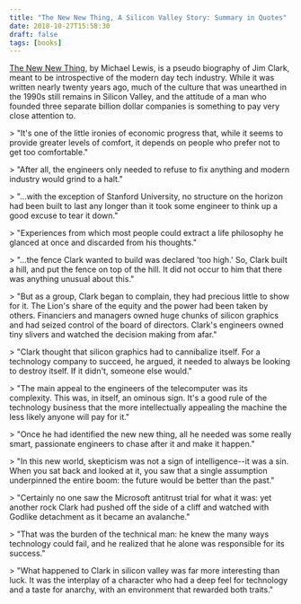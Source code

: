 ```yaml
---
title: "The New New Thing, A Silicon Valley Story: Summary in Quotes"
date: 2018-10-27T15:58:30
draft: false
tags: [books]
---
```


[The New New Thing](https://www.amazon.com/New-Thing-Silicon-Valley-Story/dp/0393347818/ref=tmm_pap_swatch_0?_encoding=UTF8&amp;qid=1541260718&amp;sr=8-1), by Michael Lewis, is a pseudo biography of Jim Clark, meant to be introspective of the modern day tech industry. While it was written nearly twenty years ago, much of the culture that was unearthed in the 1990s still remains in Silicon Valley, and the attitude of a man who founded three separate billion dollar companies is something to pay very close attention to.

&gt; &#34;It&#39;s one of the little ironies of economic progress that, while it seems to provide greater levels of comfort, it depends on people who prefer not to get too comfortable.&#34;

&gt; &#34;After all, the engineers only needed to refuse to fix anything and modern industry would grind to a halt.&#34;

&gt; &#34;...with the exception of Stanford University, no structure on the horizon had been built to last any longer than it took some engineer to think up a good excuse to tear it down.&#34;

&gt; &#34;Experiences from which most people could extract a life philosophy he glanced at once and discarded from his thoughts.&#34;

&gt; &#34;...the fence Clark wanted to build was declared &#39;too high.&#39; So, Clark built a hill, and put the fence on top of the hill. It did not occur to him that there was anything unusual about this.&#34;

&gt; &#34;But as a group, Clark began to complain, they had precious little to show for it. The Lion&#39;s share of the equity and the power had been taken by others. Financiers and managers owned huge chunks of silicon graphics and had seized control of the board of directors. Clark&#39;s engineers owned tiny slivers and watched the decision making from afar.&#34;

&gt; &#34;Clark thought that silicon graphics had to cannibalize itself. For a technology company to succeed, he argued, it needed to always be looking to destroy itself. If it didn&#39;t, someone else would.&#34;

&gt; &#34;The main appeal to the engineers of the telecomputer was its complexity. This was, in itself, an ominous sign. It&#39;s a good rule of the technology business that the more intellectually appealing the machine the less likely anyone will pay for it.&#34;

&gt; &#34;Once he had identified the new new thing, all he needed was some really smart, passionate engineers to chase after it and make it happen.&#34;

&gt; &#34;In this new world, skepticism was not a sign of intelligence--it was a sin. When you sat back and looked at it, you saw that a single assumption underpinned the entire boom: the future would be better than the past.&#34;

&gt; &#34;Certainly no one saw the Microsoft antitrust trial for what it was: yet another rock Clark had pushed off the side of a cliff and watched with Godlike detachment as it became an avalanche.&#34;

&gt; &#34;That was the burden of the technical man: he knew the many ways technology could fail, and he realized that he alone was responsible for its success.&#34;

&gt; &#34;What happened to Clark in silicon valley was far more interesting than luck. It was the interplay of a character who had a deep feel for technology and a taste for anarchy, with an environment that rewarded both traits.&#34;
